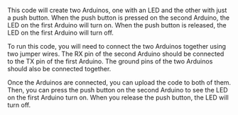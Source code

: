 This code will create two Arduinos, one with an LED and the other with just a push button. When the push button is pressed on the second Arduino, the LED on the first Arduino will turn on. When the push button is released, the LED on the first Arduino will turn off.

To run this code, you will need to connect the two Arduinos together using two jumper wires. The RX pin of the second Arduino should be connected to the TX pin of the first Arduino. The ground pins of the two Arduinos should also be connected together.

Once the Arduinos are connected, you can upload the code to both of them. Then, you can press the push button on the second Arduino to see the LED on the first Arduino turn on. When you release the push button, the LED will turn off.
